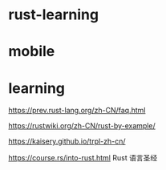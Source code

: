 # rust-learning

# mobile


# learning

https://prev.rust-lang.org/zh-CN/faq.html

https://rustwiki.org/zh-CN/rust-by-example/

https://kaisery.github.io/trpl-zh-cn/

https://course.rs/into-rust.html Rust 语言圣经

